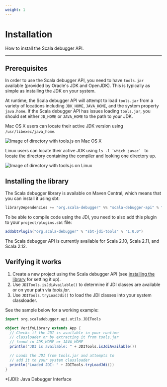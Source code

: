 ```yaml
---
weight: 1
---
```

# Installation

How to install the Scala debugger API.

---

## Prerequisites

In order to use the Scala debugger API, you need to have `tools.jar` available
(provided by Oracle's JDK and OpenJDK). This is typically as simple as
installing the JDK on your system.

At runtime, the Scala debugger API will attempt to load `tools.jar` from a
variety of locations including `JDK_HOME`, `JAVA_HOME`, and the system
property `java.home`. If the Scala debugger API has issues loading `tools.jar`,
you should set either `JD_HOME` or `JAVA_HOME` to the path to your JDK.

Mac OS X users can locate their active JDK version using
`/usr/libexec/java_home`.

![Image of directory with tools.js on Mac OS X](/img/getting-started/macosx_tools_jar.png)

Linux users can locate their active JDK using ``ls -l `which javac` `` to
locate the directory containing the compiler and looking one directory up.

![Image of directory with tools.js on Linux](/img/getting-started/linux_tools_jar.png)

## Installing the library

The Scala debugger library is available on Maven Central, which means that you
can install it using sbt:

```scala
libraryDependencies += "org.scala-debugger" %% "scala-debugger-api" % "1.1.0-M3"
```

To be able to compile code using the JDI, you need to also add this plugin to
your `project/plugins.sbt` file:

```scala
addSbtPlugin("org.scala-debugger" % "sbt-jdi-tools" % "1.0.0")
```

The Scala debugger API is currently available for Scala 2.10, Scala 2.11, and
Scala 2.12.

## Verifying it works

1. Create a new project using the Scala debugger API (see
   [installing the library](#installing-the-library) for setting it up).
2. Use `JDITools.isJdiAvailable()` to determine if JDI classes are available
   or on your path via _tools.jar_.
3. Use `JDITools.tryLoadJdi()` to load the JDI classes into your system
   classloader.

See the sample below for a working example:

```scala
import org.scaladebugger.api.utils.JDITools

object VerifyLibrary extends App {
  // Checks if the JDI is available in your runtime
  // classloader or by extracting it from tools.jar
  // found in JDK_HOME or JAVA_HOME
  println("JDI is available: " + JDITools.isJdiAvailable())

  // Loads the JDI from tools.jar and attempts to
  // add it to your system classloader
  println("Loaded JDI: " + JDITools.tryLoadJdi())
}
```

*[JDI]: Java Debugger Interface

